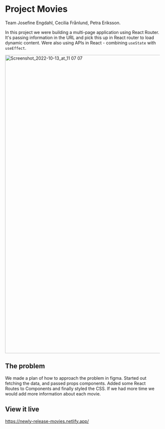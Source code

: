 # Project Movies

Team Josefine Engdahl, Cecilia Frånlund, Petra Eriksson.

In this project we were building a multi-page application using React Router.
It's passing information in the URL and pick this up in React router to load dynamic content. 
Were also using APIs in React - combining `useState` with `useEffect`.

<img width="968" alt="Screenshot_2022-10-13_at_11 07 07" src="https://user-images.githubusercontent.com/108176641/195555854-e311fc7a-0a10-4944-bc56-a966eff9cce3.png">



## The problem

We made a plan of how to approach the problem in figma. Started out fetching the data, and passed props components. Added some React Routes to Components and finally styled the CSS. If we had more time we would add more information about each movie.


## View it live
https://newly-release-movies.netlify.app/

